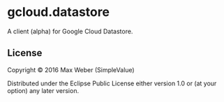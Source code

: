 # gcloud.datastore

A client (alpha) for Google Cloud Datastore.

## License

Copyright © 2016 Max Weber (SimpleValue)

Distributed under the Eclipse Public License either version 1.0 or (at
your option) any later version.
